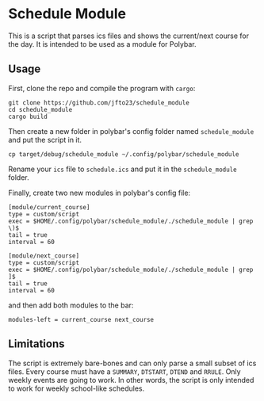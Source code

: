 # Schedule Module

This is a script that parses ics files and shows the current/next course
for the day. It is intended to be used as a module for Polybar.

## Usage

First, clone the repo and compile the program with `cargo`:

```
git clone https://github.com/jfto23/schedule_module
cd schedule_module
cargo build
```

Then create a new folder in polybar's config folder named `schedule_module` and
put the script in it.

```
cp target/debug/schedule_module ~/.config/polybar/schedule_module

```

Rename your `ics` file to `schedule.ics` and put it in the `schedule_module` folder.


Finally, create two new modules in polybar's config file:

```
[module/current_course]
type = custom/script
exec = $HOME/.config/polybar/schedule_module/./schedule_module | grep \)$
tail = true
interval = 60

[module/next_course]
type = custom/script
exec = $HOME/.config/polybar/schedule_module/./schedule_module | grep ]$
tail = true
interval = 60
```

and then add both modules to the bar:

```
modules-left = current_course next_course

```

## Limitations

The script is extremely bare-bones and can only parse a small subset of ics
files. Every course must have a `SUMMARY`, `DTSTART`, `DTEND` and
`RRULE`. Only weekly events are going to work. In other words, the script is only
intended to work for weekly school-like schedules.
